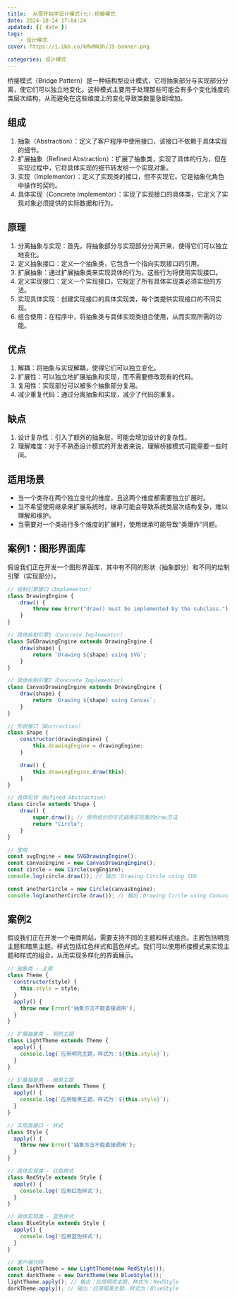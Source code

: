 ```yaml
---
title:  从零开始学设计模式(七):桥接模式
date: 2024-10-24 17:04:24
updated: {{ date }}
tags:
    - 设计模式
cover: https://i.ibb.co/kMvMN3h/JS-banner.png

categories: 设计模式
---
```




桥接模式（Bridge Pattern）是一种结构型设计模式，它将抽象部分与实现部分分离，使它们可以独立地变化。这种模式主要用于处理那些可能会有多个变化维度的类层次结构，从而避免在这些维度上的变化导致类数量急剧增加。




## 组成
1. 抽象（Abstraction）：定义了客户程序中使用接口，该接口不依赖于具体实现的细节。
2. 扩展抽象（Refined Abstraction）：扩展了抽象类，实现了具体的行为，但在实现过程中，它将具体实现的细节转发给一个实现对象。
3. 实现（Implementor）：定义了实现类的接口，但不实现它。它是抽象化角色中操作的契约。
4. 具体实现（Concrete Implementor）：实现了实现接口的具体类，它定义了实现对象必须提供的实际数据和行为。



## 原理
1. 分离抽象与实现：首先，将抽象部分与实现部分分离开来，使得它们可以独立地变化。
2. 定义抽象接口：定义一个抽象类，它包含一个指向实现接口的引用。
3. 扩展抽象：通过扩展抽象类来实现具体的行为，这些行为将使用实现接口。
4. 定义实现接口：定义一个实现接口，它规定了所有具体实现类必须实现的方法。
5. 实现具体实现：创建实现接口的具体实现类，每个类提供实现接口的不同实现。
6. 组合使用：在程序中，将抽象类与具体实现类组合使用，从而实现所需的功能。


## 优点
1. 解耦：将抽象与实现解耦，使得它们可以独立变化。
2. 扩展性：可以独立地扩展抽象和实现，而不需要修改现有的代码。
3. 复用性：实现部分可以被多个抽象部分复用。
4. 减少重复代码：通过分离抽象和实现，减少了代码的重复。


## 缺点
1. 设计复杂性：引入了额外的抽象层，可能会增加设计的复杂性。
2. 理解难度：对于不熟悉设计模式的开发者来说，理解桥接模式可能需要一些时间。


## 适用场景
- 当一个类存在两个独立变化的维度，且这两个维度都需要独立扩展时。
- 当不希望使用继承来扩展系统时，继承可能会导致系统类层次结构复杂，难以理解和维护。
- 当需要对一个类进行多个维度的扩展时，使用继承可能导致“类爆炸”问题。



## 案例1：图形界面库

假设我们正在开发一个图形界面库，其中有不同的形状（抽象部分）和不同的绘制引擎（实现部分）。

```js
// 绘制引擎接口（Implementor）
class DrawingEngine {
    draw() {
        throw new Error("draw() must be implemented by the subclass.");
    }
}

// 具体绘制引擎1（Concrete Implementor）
class SVGDrawingEngine extends DrawingEngine {
    draw(shape) {
        return `Drawing ${shape} using SVG`;
    }
}

// 具体绘制引擎2（Concrete Implementor）
class CanvasDrawingEngine extends DrawingEngine {
    draw(shape) {
        return `Drawing ${shape} using Canvas`;
    }
}

// 形状接口（Abstraction）
class Shape {
    constructor(drawingEngine) {
        this.drawingEngine = drawingEngine;
    }

    draw() {
        this.drawingEngine.draw(this);
    }
}

// 具体形状（Refined Abstraction）
class Circle extends Shape {
    draw() {
        super.draw(); // 使用组合的方式调用实现类的draw方法
        return "Circle";
    }
}

// 使用
const svgEngine = new SVGDrawingEngine();
const canvasEngine = new CanvasDrawingEngine();
const circle = new Circle(svgEngine);
console.log(circle.draw()); // 输出：Drawing Circle using SVG

const anotherCircle = new Circle(canvasEngine);
console.log(anotherCircle.draw()); // 输出：Drawing Circle using Canvas
```



## 案例2

假设我们正在开发一个电商网站，需要支持不同的主题和样式组合。主题包括明亮主题和暗黑主题，样式包括红色样式和蓝色样式。我们可以使用桥接模式来实现主题和样式的组合，从而实现多样化的界面展示。

```js
// 抽象类 - 主题
class Theme {
  constructor(style) {
    this.style = style;
  }
  apply() {
    throw new Error('抽象方法不能直接调用');
  }
}

// 扩展抽象类 - 明亮主题
class LightTheme extends Theme {
  apply() {
    console.log(`应用明亮主题，样式为：${this.style}`);
  }
}

// 扩展抽象类 - 暗黑主题
class DarkTheme extends Theme {
  apply() {
    console.log(`应用暗黑主题，样式为：${this.style}`);
  }
}

// 实现类接口 - 样式
class Style {
  apply() {
    throw new Error('抽象方法不能直接调用');
  }
}

// 具体实现类 - 红色样式
class RedStyle extends Style {
  apply() {
    console.log('应用红色样式');
  }
}

// 具体实现类 - 蓝色样式
class BlueStyle extends Style {
  apply() {
    console.log('应用蓝色样式');
  }
}

// 客户端代码
const lightTheme = new LightTheme(new RedStyle());
const darkTheme = new DarkTheme(new BlueStyle());
lightTheme.apply(); // 输出：应用明亮主题，样式为：RedStyle
darkTheme.apply(); // 输出：应用暗黑主题，样式为：BlueStyle
```